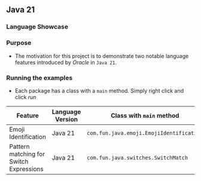 ## Java 21
### Language Showcase

### Purpose
* The motivation for this project is to demonstrate two notable language features introduced by _Oracle_ in `Java 21`.

### Running the examples
* Each package has a class with a `main` method. Simply right click and click _run_

| Feature                                 | Language Version | Class with `main` method                 |
|-----------------------------------------|------------------|------------------------------------------| 
| Emoji Identification                    | Java 21          | `com.fun.java.emoji.EmojiIdentification` |
| Pattern matching for Switch Expressions | Java 21          | `com.fun.java.switches.SwitchMatch`      |
